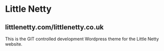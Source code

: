 # Little Netty

## littlenetty.com/littlenetty.co.uk

This is the GIT controlled development Wordpress theme for the Little Netty website.